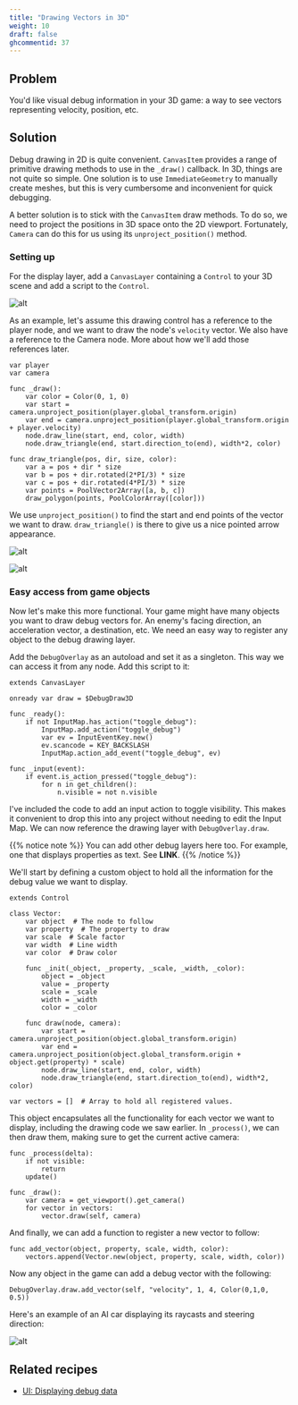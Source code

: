 ```yaml
---
title: "Drawing Vectors in 3D"
weight: 10
draft: false
ghcommentid: 37
---
```


## Problem

You'd like visual debug information in your 3D game: a way to see vectors representing velocity, position, etc.

## Solution

Debug drawing in 2D is quite convenient. `CanvasItem` provides a range of primitive drawing methods to use in the `_draw()` callback. In 3D, things are not quite so simple. One solution is to use `ImmediateGeometry` to manually create meshes, but this is very cumbersome and inconvenient for quick debugging.

A better solution is to stick with the `CanvasItem` draw methods. To do so, we need to project the positions in 3D space onto the 2D viewport. Fortunately, `Camera` can do this for us using its `unproject_position()` method.

### Setting up

For the display layer, add a `CanvasLayer` containing a `Control` to your 3D scene and add a script to the `Control`.

![alt](/godot_recipes/img/3d_debug_03.png)

As an example, let's assume this drawing control has a reference to the player node, and we want to draw the node's `velocity` vector. We also have a reference to the Camera node. More about how we'll add those references later.

```gdscript
var player
var camera

func _draw():
    var color = Color(0, 1, 0)
    var start = camera.unproject_position(player.global_transform.origin)
    var end = camera.unproject_position(player.global_transform.origin + player.velocity)
    node.draw_line(start, end, color, width)
    node.draw_triangle(end, start.direction_to(end), width*2, color)

func draw_triangle(pos, dir, size, color):
    var a = pos + dir * size
    var b = pos + dir.rotated(2*PI/3) * size
    var c = pos + dir.rotated(4*PI/3) * size
    var points = PoolVector2Array([a, b, c])
    draw_polygon(points, PoolColorArray([color]))
```

We use `unproject_position()` to find the start and end points of the vector we want to draw. `draw_triangle()` is there to give us a nice pointed arrow appearance.

![alt](/godot_recipes/img/3d_debug_01.png)

![alt](/godot_recipes/img/3d_debug_02.png)

### Easy access from game objects

Now let's make this more functional. Your game might have many objects you want to draw debug vectors for. An enemy's facing direction, an acceleration vector, a destination, etc. We need an easy way to register any object to the debug drawing layer.

Add the `DebugOverlay` as an autoload and set it as a singleton. This way we can access it from any node. Add this script to it:

```gdscript
extends CanvasLayer

onready var draw = $DebugDraw3D

func _ready():
    if not InputMap.has_action("toggle_debug"):
        InputMap.add_action("toggle_debug")
        var ev = InputEventKey.new()
        ev.scancode = KEY_BACKSLASH
        InputMap.action_add_event("toggle_debug", ev)

func _input(event):
    if event.is_action_pressed("toggle_debug"):
        for n in get_children():
            n.visible = not n.visible
```

I've included the code to add an input action to toggle visibility. This makes it convenient to drop this into any project without needing to edit the Input Map. We can now reference the drawing layer with `DebugOverlay.draw`.

{{% notice note %}}
You can add other debug layers here too. For example, one that displays properties as text. See **LINK**.
{{% /notice %}}

We'll start by defining a custom object to hold all the information for the debug value we want to display.

```gdscript
extends Control

class Vector:
    var object  # The node to follow
    var property  # The property to draw
    var scale  # Scale factor
    var width  # Line width
    var color  # Draw color

    func _init(_object, _property, _scale, _width, _color):
        object = _object
        value = _property
        scale = _scale
        width = _width
        color = _color

    func draw(node, camera):
        var start = camera.unproject_position(object.global_transform.origin)
        var end = camera.unproject_position(object.global_transform.origin + object.get(property) * scale)
        node.draw_line(start, end, color, width)
        node.draw_triangle(end, start.direction_to(end), width*2, color)

var vectors = []  # Array to hold all registered values.
```

This object encapsulates all the functionality for each vector we want to display, including the drawing code we saw earlier. In `_process()`, we can then draw them, making sure to get the current active camera:

```gdscript
func _process(delta):
    if not visible:
        return
    update()

func _draw():
    var camera = get_viewport().get_camera()
    for vector in vectors:
        vector.draw(self, camera)
```

And finally, we can add a function to register a new vector to follow:

```gdscript
func add_vector(object, property, scale, width, color):
    vectors.append(Vector.new(object, property, scale, width, color))
```

Now any object in the game can add a debug vector with the following:

```gdscript
DebugOverlay.draw.add_vector(self, "velocity", 1, 4, Color(0,1,0, 0.5))
```

Here's an example of an AI car displaying its raycasts and steering direction:

![alt](/godot_recipes/img/3d_debug_04.gif)

## Related recipes

- [UI: Displaying debug data](/godot_recipes/ui/debug_overlay)